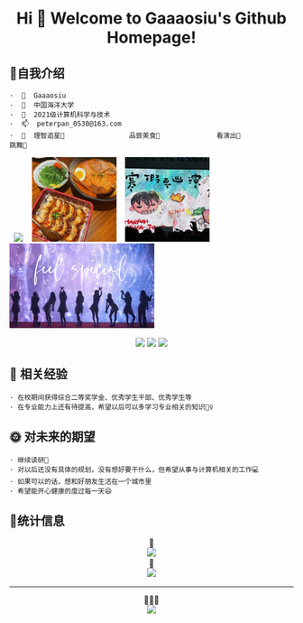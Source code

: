 <h1 align="center">
     Hi 🎉 Welcome to Gaaaosiu's Github Homepage!
</h1>


## 🙋自我介绍

    ·  👋  Gaaaosiu
    ·  🏢  中国海洋大学
    ·  🌱  2021级计算机科学与技术
    ·  📫  peterpan_0530@163.com
    ·  💞  理智追星🌟                品尝美食🥧              看演出🎸                    跳舞💃

&nbsp;&nbsp;<img src="https://github.com/Gaaaosiu/Gaaaosiu/blob/main/1.jpg" width="150px">&nbsp;&nbsp;&nbsp;&nbsp;<img src="https://github.com/Gaaaosiu/Gaaaosiu/blob/main/2.jpg" width="150px">&nbsp;&nbsp;&nbsp;&nbsp;<img src="https://github.com/Gaaaosiu/Gaaaosiu/blob/main/3.jpg" width="150px">&nbsp;&nbsp;&nbsp;&nbsp;<img src="https://github.com/Gaaaosiu/Gaaaosiu/blob/main/4.jpg" height="150px">


<div align="center"> 
<p>
  <a href="https://blog.csdn.net/m0_62135967?spm=1010.2135.3001.5343"><img src="https://img.shields.io/static/v1?label=Blog&message=CSDN&color=red"/></a>
  <a href="https://space.bilibili.com/5100282?spm_id_from=333.1007.0.0"><img src="https://img.shields.io/static/v1?label=Video&message=bilbili&color=pink"/></a>
  <a href="https://www.instagram.com/gaaaosiu/"><img src="https://img.shields.io/static/v1?label=Enjoy&message=Instagram&color=orange"/></a>
</p>
</div>
    
## 📝 相关经验

    · 在校期间获得综合二等奖学金、优秀学生干部、优秀学生等
    · 在专业能力上还有待提高，希望以后可以多学习专业相关的知识🙇‍♀️
     
    
## 🌞 对未来的期望

    · 继续读研📙
    · 对以后还没有具体的规划，没有想好要干什么，但希望从事与计算机相关的工作💻
    · 如果可以的话，想和好朋友生活在一个城市里
    · 希望能开心健康的度过每一天😄



## 🚩统计信息
<div align="center">💙</div>
<div align="center"> <img src="https://github-readme-stats.vercel.app/api?username=Gaaaosiu&show_icons=true&theme=tokyonight" /> </div>
<div align="center">💚</div>
<div align="center"> <img src="https://github-readme-streak-stats.herokuapp.com/?user=Gaaaosiu" /> </div>

-------------------------------------------------------------------------------------------------------------
<div align="center"> 💖💖💖 </div>
<div align="center"> <img src="https://profile-counter.glitch.me/Gaaaosiu/count.svg" /> </div>


